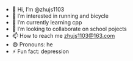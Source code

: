 - 👋 Hi, I’m @zhujs1103
- 👀 I’m interested in running and bicycle
- 🌱 I’m currently learning cpp
- 💞️ I’m looking to collaborate on school pojects
- 📫 How to reach me zhujs1103@163.com
- 😄 Pronouns: he
- ⚡ Fun fact: depression

<!---
zhujs1103/zhujs1103 is a ✨ special ✨ repository because its `README.md` (this file) appears on your GitHub profile.
You can click the Preview link to take a look at your changes.
--->
